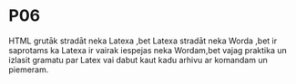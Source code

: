 # P06
HTML grutāk stradāt neka Latexa ,bet Latexa stradāt neka Worda ,bet ir saprotams ka  Latexa ir vairak iespejas neka Wordam,bet vajag 
praktika un izlasit gramatu par Latex vai dabut kaut kadu arhivu ar komandam un piemeram.
